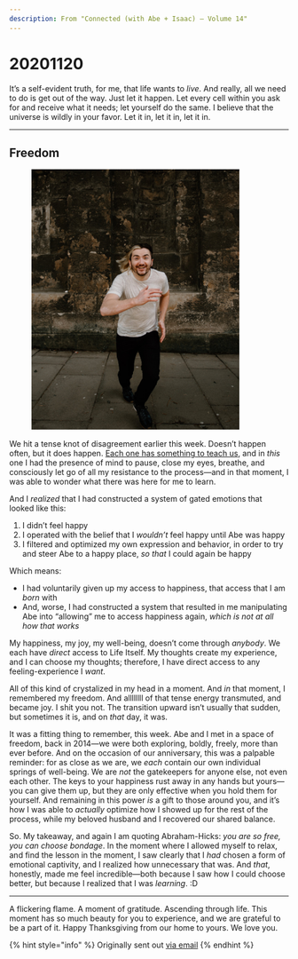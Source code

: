 ```yaml
---
description: From "Connected (with Abe + Isaac) — Volume 14"
---
```


# 20201120

It’s a self-evident truth, for me, that life wants to _live_. And really, all we need to do is get out of the way. Just let it happen. Let every cell within you ask for and receive what it needs; let yourself do the same. I believe that the universe is wildly in your favor. Let it in, let it in, let it in.

***

## Freedom

<figure><img src="../../.gitbook/assets/image (37).png" alt="" width="375"><figcaption></figcaption></figure>

We hit a tense knot of disagreement earlier this week. Doesn’t happen often, but it does happen. [Each one has something to teach us](https://gratefulness.org/resource/guest-house-rumi/), and in _this_ one I had the presence of mind to pause, close my eyes, breathe, and consciously let go of all my resistance to the process—and in that moment, I was able to wonder what there was here for me to learn.

And I _realized_ that I had constructed a system of gated emotions that looked like this:

1. I didn’t feel happy
2. I operated with the belief that I _wouldn’t_ feel happy until Abe was happy
3. I filtered and optimized my own expression and behavior, in order to try and steer Abe to a happy place, _so that_ I could again be happy

Which means:

* I had voluntarily given up my access to happiness, that access that I am _born_ with
* And, worse, I had constructed a system that resulted in me manipulating Abe into “allowing” me to access happiness again, _which is not at all how that works_

My happiness, my joy, my well-being, doesn’t come through _anybody_. We each have _direct_ access to Life Itself. My thoughts create my experience, and I can choose my thoughts; therefore, I have direct access to any feeling-experience I _want_.

All of this kind of crystalized in my head in a moment. And _in_ that moment, I remembered my freedom. And allllllll of that tense energy transmuted, and became joy. I shit you not. The transition upward isn’t usually that sudden, but sometimes it is, and on _that_ day, it was.

It was a fitting thing to remember, this week. Abe and I met in a space of freedom, back in 2014—we were both exploring, boldly, freely, more than ever before. And on the occasion of our anniversary, this was a palpable reminder: for as close as we are, we _each_ contain our own individual springs of well-being. We are _not_ the gatekeepers for anyone else, not even each other. The keys to your happiness rust away in any hands but yours—you can give them up, but they are only effective when you hold them for yourself. And remaining in this power _is_ a gift to those around you, and it’s how I was able to _actually_ optimize how I showed up for the rest of the process, while my beloved husband and I recovered our shared balance.

So. My takeaway, and again I am quoting Abraham-Hicks: _you are so free, you can choose bondage_. In the moment where I allowed myself to relax, and find the lesson in the moment, I saw clearly that I _had_ chosen a form of emotional captivity, and I realized how unnecessary that was. And _that_, honestly, made me feel incredible—both because I saw how I could choose better, but because I realized that I was _learning_. :D

***

A flickering flame. A moment of gratitude. Ascending through life. This moment has so much beauty for you to experience, and we are grateful to be a part of it. Happy Thanksgiving from our home to yours. We love you.

{% hint style="info" %}
Originally sent out [via email](https://lightward.com/campaigns/view-campaign/vSwiBWzriVMOjHRMCCYWDjB0257ZoEk9SYXiSs81eDBcothCkj-6LCW9YK\_-\_2qUHgAqt-qxfAEgklvCJ-8BEk9W4KTLyhM-)
{% endhint %}
